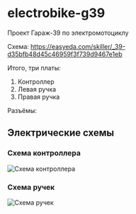 # electrobike-g39

Проект Гараж-39 по электромотоциклу

Схема: https://easyeda.com/skiller/_39-d35bfb48d45c46959f3f739d9467e1eb

Итого, три платы:
1. Контроллер
1. Левая ручка
1. Правая ручка

Разъёмы:

## Электрические схемы

### Схема контроллера

![ Схема контроллера ](https://easyeda.com/normal/__-a5df877e166c40a09ff6ab7b3e196e90a)


### Схема ручек 

![Схема ручек](https://easyeda.com/normal/document-5b50b6d32f014efcbbcd3c119a323e17)



